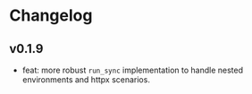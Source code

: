 # Changelog

## v0.1.9

- feat: more robust `run_sync` implementation to handle nested environments and httpx scenarios.